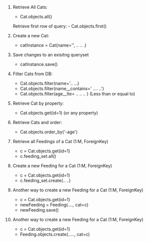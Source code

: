 1. Retrieve All Cats:
    - Cat.objects.all()

    Retrieve first row of query:
        - Cat.objects.first()

2. Create a new Cat:
    - catInstance = Cat(name='', .. .. .)

3. Save changes to an exisitng queryset
    - catInstance.save()

4. Filter Cats from DB:
    - Cat.objects.filter(name='.. ...)
    - Cat.objects.filter(name__contains=' .... ..')
    - Cat.objects.filter(age__lte= .. .. .. ) (Less than or equal to)

5. Retrieve Cat by property:
    - Cat.objects.get(id=1) (or any property)

6. Retrieve Cats and order:
    - Cat.objects.order_by('-age')

7. Retrieve all Feedings of a Cat (1:M, ForeignKey)
    - c = Cat.objects.get(id=1)
    - c.feeding_set.all()

7. Create a new Feeding for a Cat (1:M, ForeignKey)
    - c = Cat.objects.get(id=1)
    - c.feeding_set.create(.. ..)

8. Another way to create a new Feeding for a Cat (1:M, ForeignKey)
    - c = Cat.objects.get(id=1)
    - newFeeding = Feeding(...., cat=c)
    - newFeeding.save()

9. Another way to create a new Feeding for a Cat (1:M, ForeignKey)
    - c = Cat.objects.get(id=1)
    - Feeding.objects.create(....., cat=c)



